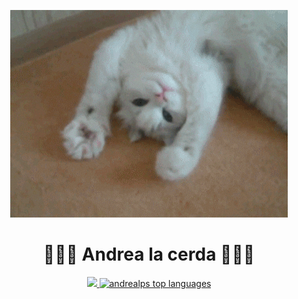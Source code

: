 <p align="center">
  <a href="https://media.giphy.com/media/cBncDNrdxga2I/giphy.gif">
    <img alt="hello image" src="./hello.gif"/>
  </a>
</p>

<h1 align="center">💖✨🌸 Andrea la cerda 🌸✨💖</h1>

<p align="center">
  <a href="https://github-readme-stats.vercel.app/api?username=andrealps&show_icons=true&theme=omni&include_all_commits=true&count_private=true%22">
    <img src="https://github-readme-stats.vercel.app/api?username=andrealps&show_icons=true&theme=omni&include_all_commits=true&count_private=true%22" width="357"/>
  </a>
  <a href="https://github-readme-stats.vercel.app/api/top-langs/?username=andrealps&layout=compact&theme=omni">
    <img src="https://github-readme-stats.vercel.app/api/top-langs/?username=andrealps&layout=compact&theme=omni" alt="andrealps top languages" width="300"/>
  </a>
</p>

<!--
**andrealps/andrealps** is a ✨ _special_ ✨ repository because its `README.md` (this file) appears on your GitHub profile.

Here are some ideas to get you started:

- 🔭 I’m currently working on ...
- 🌱 I’m currently learning ...
- 👯 I’m looking to collaborate on ...
- 🤔 I’m looking for help with ...
- 💬 Ask me about ...
- 📫 How to reach me: ...
- 😄 Pronouns: ...
- ⚡ Fun fact: ...
-->
